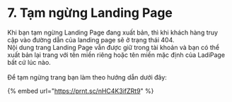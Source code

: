 # 7. Tạm ngừng Landing Page

Khi bạn tạm ngừng Landing Page đang xuất bản, thì khi khách hàng truy cập vào đường dẫn của landing page sẽ ở trạng thái 404.\
Nội dung trang Landing Page vẫn được giữ trong tài khoản và bạn có thể xuất bản lại trang với tên miền riêng hoặc tên miền mặc định của LadiPage bất cứ lúc nào.\
\
Để tạm ngừng trang bạn làm theo hướng dẫn dưới đây:

{% embed url="https://prnt.sc/nHC4K3ifZRt9" %}

